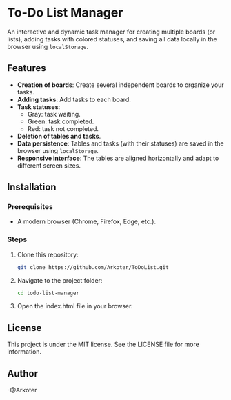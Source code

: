 # To-Do List Manager

An interactive and dynamic task manager for creating multiple boards (or lists), adding tasks with colored statuses, and saving all data locally in the browser using `localStorage`.

## Features

- **Creation of boards**: Create several independent boards to organize your tasks.
- **Adding tasks**: Add tasks to each board.
- **Task statuses**:
  - Gray: task waiting.
  - Green: task completed.
  - Red: task not completed.
- **Deletion of tables and tasks**.
- **Data persistence**: Tables and tasks (with their statuses) are saved in the browser using `localStorage`.
- **Responsive interface**: The tables are aligned horizontally and adapt to different screen sizes.


## Installation

### Prerequisites

- A modern browser (Chrome, Firefox, Edge, etc.).

### Steps

1. Clone this repository:
   ```bash
   git clone https://github.com/Arkoter/ToDoList.git
2. Navigate to the project folder:
   ```bash
   cd todo-list-manager
3. Open the index.html file in your browser.


## License

This project is under the MIT license. See the LICENSE file for more information.


## Author

-@Arkoter

